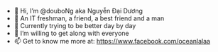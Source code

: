 - 👋 Hi, I’m @douboNg aka Nguyễn Đại Dương
- 👀 An IT freshman, a friend, a best friend and a man
- 🌱 Currently trying to be better day by day
- 💞️ I’m willing to get along with everyone
- 📫 Get to know me more at: https://www.facebook.com/oceanlalaa 

<!---
douboNg/douboNg is a ✨ special ✨ repository because its `README.md` (this file) appears on your GitHub profile.
You can click the Preview link to take a look at your changes.
--->
